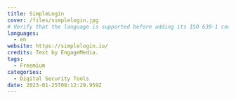 ```yaml
---
title: SimpleLogin
cover: /files/simplelogin.jpg
# Verify that the language is supported before adding its ISO 639-1 code here. without the country code, i.e. ms instead of ms_MY.
languages:
  - en
website: https://simplelogin.io/
credits: Text by EngageMedia.
tags:
  - Freemium
categories:
  - Digital Security Tools
date: 2023-01-25T08:12:29.959Z
---
```

